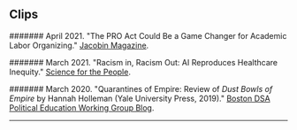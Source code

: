 
## <a name="clips"></a>  Clips

####### April 2021. "The PRO Act Could Be a Game Changer for Academic Labor Organizing." [Jacobin Magazine](https://jacobinmag.com/2021/04/pro-act-unions-academic-workers-universities/).

####### March 2021. "Racism in, Racism Out: AI Reproduces Healthcare Inequity." [Science for the People](https://magazine.scienceforthepeople.org/web-extras/covid-19-artificial-intelligence-healthcare-system-racial-inequity/).

####### March 2020. "Quarantines of Empire: Review of _Dust Bowls of Empire_ by Hannah Holleman (Yale University Press, 2019)." [Boston DSA Political Education Working Group Blog](https://bostonpewg.org/2020/03/18/quarantines-of-empire/).


----

